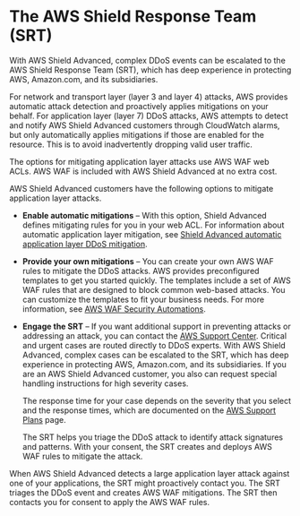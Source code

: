 # The AWS Shield Response Team \(SRT\)<a name="ddos-drt"></a>

With AWS Shield Advanced, complex DDoS events can be escalated to the AWS Shield Response Team \(SRT\), which has deep experience in protecting AWS, Amazon\.com, and its subsidiaries\.

For network and transport layer \(layer 3 and layer 4\) attacks, AWS provides automatic attack detection and proactively applies mitigations on your behalf\. For application layer \(layer 7\) DDoS attacks, AWS attempts to detect and notify AWS Shield Advanced customers through CloudWatch alarms, but only automatically applies mitigations if those are enabled for the resource\. This is to avoid inadvertently dropping valid user traffic\. 

The options for mitigating application layer attacks use AWS WAF web ACLs\. AWS WAF is included with AWS Shield Advanced at no extra cost\. 

AWS Shield Advanced customers have the following options to mitigate application layer attacks\. 
+ **Enable automatic mitigations** – With this option, Shield Advanced defines mitigating rules for you in your web ACL\. For information about automatic application layer mitigation, see [Shield Advanced automatic application layer DDoS mitigation](ddos-advanced-automatic-app-layer-response.md)\. 
+ **Provide your own mitigations** – You can create your own AWS WAF rules to mitigate the DDoS attacks\. AWS provides preconfigured templates to get you started quickly\. The templates include a set of AWS WAF rules that are designed to block common web\-based attacks\. You can customize the templates to fit your business needs\. For more information, see [AWS WAF Security Automations](https://aws.amazon.com/solutions/aws-waf-security-automations/)\.
+ **Engage the SRT** – If you want additional support in preventing attacks or addressing an attack, you can contact the [AWS Support Center](https://console.aws.amazon.com/support/home#/)\. Critical and urgent cases are routed directly to DDoS experts\. With AWS Shield Advanced, complex cases can be escalated to the SRT, which has deep experience in protecting AWS, Amazon\.com, and its subsidiaries\. If you are an AWS Shield Advanced customer, you also can request special handling instructions for high severity cases\.

  The response time for your case depends on the severity that you select and the response times, which are documented on the [AWS Support Plans](https://aws.amazon.com/premiumsupport/compare-plans/) page\.

  The SRT helps you triage the DDoS attack to identify attack signatures and patterns\. With your consent, the SRT creates and deploys AWS WAF rules to mitigate the attack\.

When AWS Shield Advanced detects a large application layer attack against one of your applications, the SRT might proactively contact you\. The SRT triages the DDoS event and creates AWS WAF mitigations\. The SRT then contacts you for consent to apply the AWS WAF rules\. 